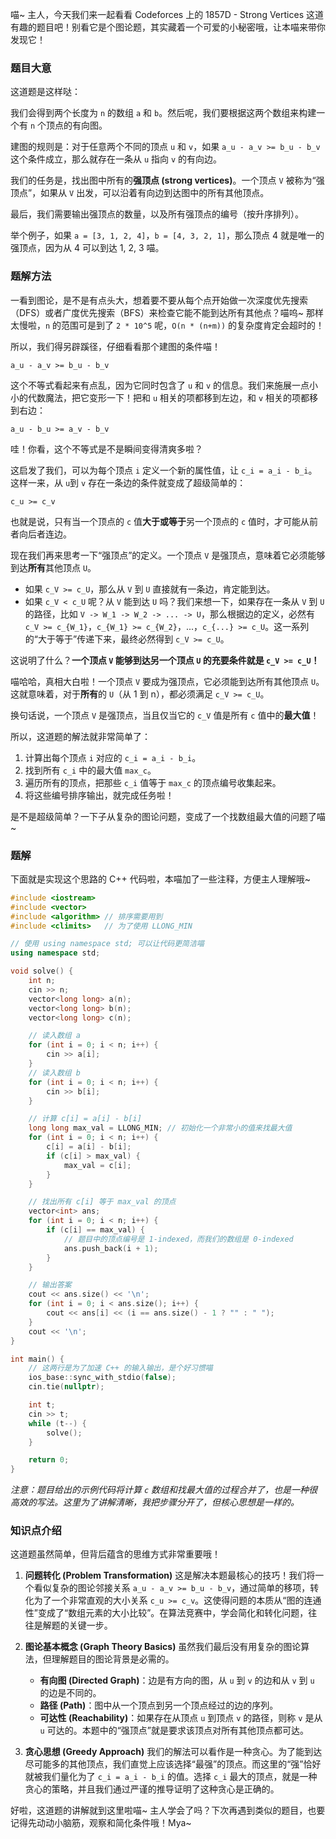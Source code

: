 喵~ 主人，今天我们来一起看看 Codeforces 上的 1857D - Strong Vertices 这道有趣的题目吧！别看它是个图论题，其实藏着一个可爱的小秘密哦，让本喵来带你发现它！

### 题目大意

这道题是这样哒：

我们会得到两个长度为 `n` 的数组 `a` 和 `b`。然后呢，我们要根据这两个数组来构建一个有 `n` 个顶点的有向图。

建图的规则是：对于任意两个不同的顶点 `u` 和 `v`，如果 `a_u - a_v >= b_u - b_v` 这个条件成立，那么就存在一条从 `u` 指向 `v` 的有向边。

我们的任务是，找出图中所有的**强顶点 (strong vertices)**。一个顶点 `V` 被称为“强顶点”，如果从 `V` 出发，可以沿着有向边到达图中的所有其他顶点。

最后，我们需要输出强顶点的数量，以及所有强顶点的编号（按升序排列）。

举个例子，如果 `a = [3, 1, 2, 4]`，`b = [4, 3, 2, 1]`，那么顶点 4 就是唯一的强顶点，因为从 4 可以到达 1, 2, 3 喵。

### 题解方法

一看到图论，是不是有点头大，想着要不要从每个点开始做一次深度优先搜索（DFS）或者广度优先搜索（BFS）来检查它能不能到达所有其他点？喵呜~ 那样太慢啦，`n` 的范围可是到了 `2 * 10^5` 呢，`O(n * (n+m))` 的复杂度肯定会超时的！

所以，我们得另辟蹊径，仔细看看那个建图的条件喵！

`a_u - a_v >= b_u - b_v`

这个不等式看起来有点乱，因为它同时包含了 `u` 和 `v` 的信息。我们来施展一点小小的代数魔法，把它变形一下！把和 `u` 相关的项都移到左边，和 `v` 相关的项都移到右边：

`a_u - b_u >= a_v - b_v`

哇！你看，这个不等式是不是瞬间变得清爽多啦？

这启发了我们，可以为每个顶点 `i` 定义一个新的属性值，让 `c_i = a_i - b_i`。这样一来，从 `u`到 `v` 存在一条边的条件就变成了超级简单的：

`c_u >= c_v`

也就是说，只有当一个顶点的 `c` 值**大于或等于**另一个顶点的 `c` 值时，才可能从前者向后者连边。

现在我们再来思考一下“强顶点”的定义。一个顶点 `V` 是强顶点，意味着它必须能够到达**所有**其他顶点 `U`。

*   如果 `c_V >= c_U`，那么从 `V` 到 `U` 直接就有一条边，肯定能到达。
*   如果 `c_V < c_U` 呢？从 `V` 能到达 `U` 吗？我们来想一下，如果存在一条从 `V` 到 `U` 的路径，比如 `V -> W_1 -> W_2 -> ... -> U`，那么根据边的定义，必然有 `c_V >= c_{W_1}`，`c_{W_1} >= c_{W_2}`，...，`c_{...} >= c_U`。这一系列的“大于等于”传递下来，最终必然得到 `c_V >= c_U`。

这说明了什么？**一个顶点 `V` 能够到达另一个顶点 `U` 的充要条件就是 `c_V >= c_U`！**

喵哈哈，真相大白啦！一个顶点 `V` 要成为强顶点，它必须能到达所有其他顶点 `U`。这就意味着，对于**所有**的 `U`（从 1 到 n），都必须满足 `c_V >= c_U`。

换句话说，一个顶点 `V` 是强顶点，当且仅当它的 `c_V` 值是所有 `c` 值中的**最大值**！

所以，这道题的解法就非常简单了：

1.  计算出每个顶点 `i` 对应的 `c_i = a_i - b_i`。
2.  找到所有 `c_i` 中的最大值 `max_c`。
3.  遍历所有的顶点，把那些 `c_i` 值等于 `max_c` 的顶点编号收集起来。
4.  将这些编号排序输出，就完成任务啦！

是不是超级简单？一下子从复杂的图论问题，变成了一个找数组最大值的问题了喵~

### 题解

下面就是实现这个思路的 C++ 代码啦，本喵加了一些注释，方便主人理解哦~

```cpp
#include <iostream>
#include <vector>
#include <algorithm> // 排序需要用到
#include <climits>   // 为了使用 LLONG_MIN

// 使用 using namespace std; 可以让代码更简洁喵
using namespace std;

void solve() {
    int n;
    cin >> n;
    vector<long long> a(n);
    vector<long long> b(n);
    vector<long long> c(n);

    // 读入数组 a
    for (int i = 0; i < n; i++) {
        cin >> a[i];
    }
    // 读入数组 b
    for (int i = 0; i < n; i++) {
        cin >> b[i];
    }

    // 计算 c[i] = a[i] - b[i]
    long long max_val = LLONG_MIN; // 初始化一个非常小的值来找最大值
    for (int i = 0; i < n; i++) {
        c[i] = a[i] - b[i];
        if (c[i] > max_val) {
            max_val = c[i];
        }
    }

    // 找出所有 c[i] 等于 max_val 的顶点
    vector<int> ans;
    for (int i = 0; i < n; i++) {
        if (c[i] == max_val) {
            // 题目中的顶点编号是 1-indexed，而我们的数组是 0-indexed
            ans.push_back(i + 1);
        }
    }

    // 输出答案
    cout << ans.size() << '\n';
    for (int i = 0; i < ans.size(); i++) {
        cout << ans[i] << (i == ans.size() - 1 ? "" : " ");
    }
    cout << '\n';
}

int main() {
    // 这两行是为了加速 C++ 的输入输出，是个好习惯喵
    ios_base::sync_with_stdio(false);
    cin.tie(nullptr);

    int t;
    cin >> t;
    while (t--) {
        solve();
    }

    return 0;
}

```
*注意：题目给出的示例代码将计算 `c` 数组和找最大值的过程合并了，也是一种很高效的写法。这里为了讲解清晰，我把步骤分开了，但核心思想是一样的。*

### 知识点介绍

这道题虽然简单，但背后蕴含的思维方式非常重要哦！

1.  **问题转化 (Problem Transformation)**
    这是解决本题最核心的技巧！我们将一个看似复杂的图论邻接关系 `a_u - a_v >= b_u - b_v`，通过简单的移项，转化为了一个非常直观的大小关系 `c_u >= c_v`。这使得问题的本质从“图的连通性”变成了“数组元素的大小比较”。在算法竞赛中，学会简化和转化问题，往往是解题的关键一步。

2.  **图论基本概念 (Graph Theory Basics)**
    虽然我们最后没有用复杂的图论算法，但理解题目的图论背景是必需的。
    *   **有向图 (Directed Graph)**：边是有方向的图，从 `u` 到 `v` 的边和从 `v` 到 `u` 的边是不同的。
    *   **路径 (Path)**：图中从一个顶点到另一个顶点经过的边的序列。
    *   **可达性 (Reachability)**：如果存在从顶点 `u` 到顶点 `v` 的路径，则称 `v` 是从 `u` 可达的。本题中的“强顶点”就是要求该顶点对所有其他顶点都可达。

3.  **贪心思想 (Greedy Approach)**
    我们的解法可以看作是一种贪心。为了能到达尽可能多的其他顶点，我们直觉上应该选择“最强”的顶点。而这里的“强”恰好就被我们量化为了 `c_i = a_i - b_i` 的值。选择 `c_i` 最大的顶点，就是一种贪心的策略，并且我们通过严谨的推导证明了这种贪心是正确的。

好啦，这道题的讲解就到这里啦喵~ 主人学会了吗？下次再遇到类似的题目，也要记得先动动小脑筋，观察和简化条件哦！Mya~